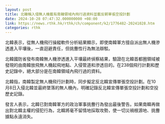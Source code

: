 ```yaml
---
layout: post
title: 北韓稱入侵無人機載有南韓領域內飛行過資料並載反朝單張空投計劃
date: 2024-10-28 07:47:32.000000000 +08:00
link: https://news.rthk.hk/rthk/ch/component/k2/1776482-20241028.htm
categories: rthk
---
```


北韓表示，從無人機飛行操縱軟件分析結果顯示，即使南韓軍方擅自派出無人機滲透進入平壤後，一直迴避責任，但挑釁性行為無法辯駁。

北韓國防省發布南韓無人機滲透進入平壤最終偵察結果，驗證在北韓首都圈領域被發現的由南韓放飛無人機起飛地點、入侵管道和滲透目的。在238個飛行計劃和歷史記錄中，絕大部分是在南韓領域內飛行過的資料。

北韓指，南韓製定無人機飛行計劃時，同步擬定反北韓宣傳單張空投計劃。在10月8日入侵北韓並最終墜落的無人機內，明確記錄反北韓宣傳單張空投計劃和空投歷史記錄。

發言人表示，北韓已對南韓軍方的政治軍事挑釁行為發出最後警告。如果南韓再做出對北韓主權的侵犯行為，北韓將毫不留情地採取攻勢，使一切災禍根源地、挑釁據點永遠消失。
